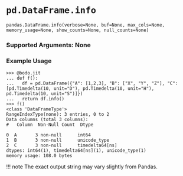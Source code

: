 # `pd.DataFrame.info`


`pandas.DataFrame.info(verbose=None, buf=None, max_cols=None, memory_usage=None, show_counts=None, null_counts=None)`

### Supported Arguments: None

### Example Usage

```
>>> @bodo.jit
... def f():
...   df = pd.DataFrame({"A": [1,2,3], "B": ["X", "Y", "Z"], "C": [pd.Timedelta(10, unit="D"), pd.Timedelta(10, unit="H"), pd.Timedelta(10, unit="S")]})
...   return df.info()
>>> f()
<class 'DataFrameType'>
RangeIndexType(none): 3 entries, 0 to 2
Data columns (total 3 columns):
#   Column  Non-Null Count  Dtype

0  A       3 non-null      int64
1  B       3 non-null      unicode_type
2  C       3 non-null      timedelta64[ns]
dtypes: int64(1), timedelta64[ns](1), unicode_type(1)
memory usage: 108.0 bytes

```

!!! note
    The exact output string may vary slightly from Pandas.


